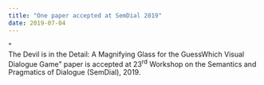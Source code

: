 ```yaml
---
title: "One paper accepted at SemDial 2019"
date: 2019-07-04
---
```


<!--more-->
"	
The Devil is in the Detail: A Magnifying Glass for the GuessWhich Visual Dialogue Game" paper is accepted at 23<sup>rd</sup> Workshop on the Semantics and Pragmatics of Dialogue (SemDial), 2019. 
